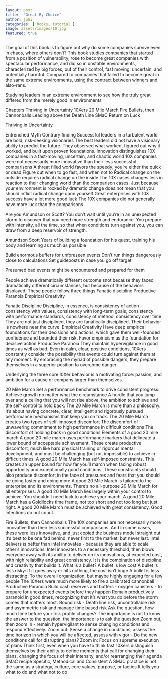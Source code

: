 ```yaml
---
layout: post
title:  "Great By Choice"
author: juhi
categories: [ books, tutorial ]
image: assets/images/10.jpg
featured: true
---
```


The goal of this book is to figure out why do some companies survive even in chaos, where others don’t?
This book studies companies that started from a position of vulnerability, rose to become great companies with spectacular performance, and did so in unstable environments, characterized by big forces, out of their control, fast moving, uncertain, and potentially harmful. Compared to companies that failed to become great in the same extreme environments, using the contract between winners and also-rans.

Studying leaders in an extreme environment to see how the truly great differed from the merely good in environments

Chapters
Thriving in Uncertainty
10Xers
20 Mile March
Fire Bullets, then Cannonballs
Leading above the Death Line
SMaC
Return on Luck

Thriving in Uncertainty


Entrenched Myth
Contrary finding
Successful leaders in a turbulent world are bold, risk-seeking visionaries
The best leaders did not have a visionary ability to predict the future. They observed what worked, figured out why it worked, and built upon proven foundations.
Innovation distinguishes 10X companies in a fast-moving, uncertain, and chaotic world
10X companies were not necessarily more innovative than their less successful comparisons
A threat filled world favors the speedy; you’re either the quick or dead
Figure out when to go fast, and when not to
Radical change on the outside requires radical change on the inside
The 10X cases changes less in reaction to their changing world than the comparison cases. Just because your environment is rocked by dramatic change does not mean that you should inflict radical change upon yourself
Great enterprises with 10X success have a lot more good luck
The 10X companies did not generally have more luck than the comparisons


Are you Amundson or Scott?
You don’t wait until you’re in an unexpected storm to discover that you need more strength and endurance.
You prepare with intensity, all the time, so that when conditions turn against you, you can draw from a deep reservoir of strength.




Amundson
Scott
Years of building a foundation for his quest, training his body and learning as much as possible


Build enormous buffers for unforeseen events
Don’t run things dangerously close to calculations
Set guideposts in case you go off target


Presumed bad events might be encountered and prepared for them



People achieve dramatically different outcome snot because they faced dramatically different circumstances, but because of the behaviors displayed.
These people follow three things
Fanatic discipline
Productive Paranoia
Empirical Creativity



Fanatic Discipline
Discipline, in essence, is consistency of action - consistency with values, consistency with long-term goals, consistency with performance standards, consistency of method, consistency over time
They are not just disciplined, they are fanatically disciplined. Their behavior is nowhere near the curve.
Empirical Creativity
Have deep empirical foundations for their decisions and actions, which gave them well-founded confidence and bounded their risk.
Favor empiricism as the foundation for decisive action
Productive Paranoia
They maintain hypervigilance in good times as well as bad. Even in calm, clear, positive conditions, 10Xers constantly consider the possibility that events could turn against them at any moment. 
By embracing the myriad of possible dangers, they prepare themselves in a superior position to overcome danger

Underlying the three core !0Xer behavior is a motivating force: passion, and ambition for a cause or company larger than themselves. 

20 Mile March
Set a performance benchmark to drive consistent progress: Achieve growth no matter what the circumstance
A hurdle that you jump over and a ceiling that you will not rise above, the ambition to achieve and the self-control to hold back.
The 20 Mile March is more than a philosophy. It’s about having concrete, clear, intelligent and rigorously pursued performance mechanisms that keep you on track. The 20 Mile March creates two types of self-imposed discomfort
The discomfort of unwavering commitment to high performance in difficult conditions
The discomfort of holding back in good conditions
Elements of a good 20 mile march
A good 20 mile march uses performance markers that delineate a lower bound of acceptable achievement. These create productive discomfort, much like hard physical training or rigorous mental development, and must be challenging (but not impossible) to achieve in difficult times.
A good 20 Mile March has self-imposed constraints. This creates an upper bound for how far you’ll march when facing robust opportunity and exceptionally good conditions. These constraints should also produce discomfort in the face of pressures and fears that you should be going faster and doing more
A good 20 Mile March is tailored to the enterprise and its environments. There’s no all-purpose 20 Mile March for all enterprises. 
A good 20 Mile March lies largely within your control to achieve. You shouldn’t need luck to achieve your march.
A good 20 Mile March has a Goldilocks time frame, not too short and not too long but just right.
A good 20 Mile March must be achieved with great consistency. Good intentions do not count.

Fire Bullets, then Cannonballs
The 10X companies are not necessarily more innovative than their less successful comparisons. And in some cases, these were less innovative, and just copied the business model straight out
It’s best to be one fad behind, never first to the market, but never last.
Intel delivers is better than intel innovates - because they are able to scale other’s innovations. Intel innovates to a necessary threshold, then blows everyone away with its ability to deliver on its innovations, at expected cost, with high reliability and great consistency.
It is the combination of discipline and creativity that builds it.
What is a bullet?
A bullet is low cost
A bullet is less risky: If it goes awry or hits nothing, the cost isn’t huge
A bullet is less distracting: To the overall organization, but maybe highly engaging for a few people
The 10Xers were much more likely to fire a calibrated cannonball
Productive Paranoia
Build cash reserves and buffers - oxygen canisters - to prepare for unexpected events before they happen
Remain productively paranoid in good times, recognizing that it’s what you do before the storm comes that matters most.
Bound risk - Death line risk, uncontrollable risk and asymmetric risk and manage time based risk
Ask the question, how much time before your risk profile changes? The importance is not to know the answer to the question, the importance is to ask the question
Zoom out, then zoom in - remain hypervigilant to sense changing conditions and respond effectively.
Zoom out: Sense a change in conditions, assess the time horizon in which you will be affected, assess with vigor - Do the new conditions call for disrupting plans? 
Zoom in: Focus on supreme execution of plans
Think first, even when you have to think fast
10Xers distinguish themselves by their ability to define moments that call for changing their plans, changing the focus of their intensity, and/or rearranging their agenda
SMaC recipe
Specific, Methodical and Consistent
A SMaC practice is not the same as a strategy, culture, core values, purpose, or tactics
It tells you what to do and what not to do
